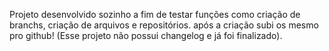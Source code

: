 Projeto desenvolvido sozinho a fim de testar funções como criação de branchs, criação de arquivos e repositórios. após a criação subi os mesmo pro github! (Esse projeto não possui changelog e já foi finalizado).
